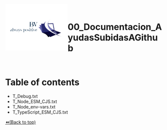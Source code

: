 <div>
	<div>
		<img src=https://raw.githubusercontent.com/Byron2016/00_forImages/main/images/Logo_01_00.png align=left alt=MyLogo width=200>
	</div>
	&nbsp;
	<div>
		<h1>00_Documentacion_AyudasSubidasAGithub</h1>
	</div>
</div>

&nbsp;

# Table of contents

-   T_Debug.txt
-   T_Node_ESM_CJS.txt
-   T_Node_env-vars.txt
-   T_TypeScript_ESM_CJS.txt

[⏪(Back to top)](#table-of-contents)
